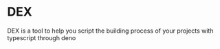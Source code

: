 # DEX

DEX is a tool to help you script the building process of your projects with typescript through deno
